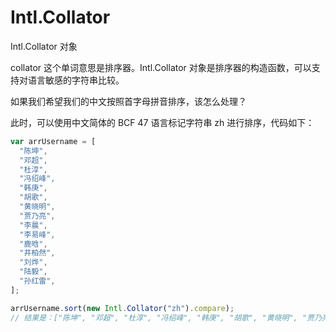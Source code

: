 # Intl.Collator

Intl.Collator 对象

collator 这个单词意思是排序器。Intl.Collator 对象是排序器的构造函数，可以支持对语言敏感的字符串比较。

如果我们希望我们的中文按照首字母拼音排序，该怎么处理？

此时，可以使用中文简体的 BCF 47 语言标记字符串 zh 进行排序，代码如下：

```js
var arrUsername = [
  "陈坤",
  "邓超",
  "杜淳",
  "冯绍峰",
  "韩庚",
  "胡歌",
  "黄晓明",
  "贾乃亮",
  "李晨",
  "李易峰",
  "鹿晗",
  "井柏然",
  "刘烨",
  "陆毅",
  "孙红雷",
];

arrUsername.sort(new Intl.Collator("zh").compare);
// 结果是：["陈坤", "邓超", "杜淳", "冯绍峰", "韩庚", "胡歌", "黄晓明", "贾乃亮", "井柏然", "李晨", "李易峰", "刘烨", "陆毅", "鹿晗", "孙红雷"]
```



